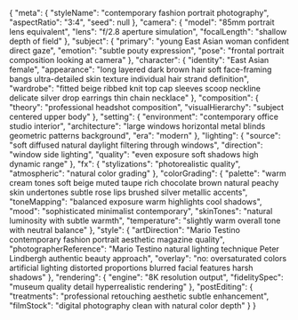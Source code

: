 {
  "meta": {
    "styleName": "contemporary fashion portrait photography",
    "aspectRatio": "3:4",
    "seed": null
  },
  "camera": {
    "model": "85mm portrait lens equivalent",
    "lens": "f/2.8 aperture simulation",
    "focalLength": "shallow depth of field"
  },
  "subject": {
    "primary": "young East Asian woman confident direct gaze",
    "emotion": "subtle pouty expression",
    "pose": "frontal portrait composition looking at camera"
  },
  "character": {
    "identity": "East Asian female",
    "appearance": "long layered dark brown hair soft face-framing bangs ultra-detailed skin texture individual hair strand definition",
    "wardrobe": "fitted beige ribbed knit top cap sleeves scoop neckline delicate silver drop earrings thin chain necklace"
  },
  "composition": {
    "theory": "professional headshot composition",
    "visualHierarchy": "subject centered upper body"
  },
  "setting": {
    "environment": "contemporary office studio interior",
    "architecture": "large windows horizontal metal blinds geometric patterns background",
    "era": "modern"
  },
  "lighting": {
    "source": "soft diffused natural daylight filtering through windows",
    "direction": "window side lighting",
    "quality": "even exposure soft shadows high dynamic range"
  },
  "fx": {
    "stylizations": "photorealistic quality",
    "atmospheric": "natural color grading"
  },
  "colorGrading": {
    "palette": "warm cream tones soft beige muted taupe rich chocolate brown natural peachy skin undertones subtle rose lips brushed silver metallic accents",
    "toneMapping": "balanced exposure warm highlights cool shadows",
    "mood": "sophisticated minimalist contemporary",
    "skinTones": "natural luminosity with subtle warmth",
    "temperature": "slightly warm overall tone with neutral balance"
  },
  "style": {
    "artDirection": "Mario Testino contemporary fashion portrait aesthetic magazine quality",
    "photographerReference": "Mario Testino natural lighting technique Peter Lindbergh authentic beauty approach",
    "overlay": "no: oversaturated colors artificial lighting distorted proportions blurred facial features harsh shadows"
  },
  "rendering": {
    "engine": "8K resolution output",
    "fidelitySpec": "museum quality detail hyperrealistic rendering"
  },
  "postEditing": {
    "treatments": "professional retouching aesthetic subtle enhancement",
    "filmStock": "digital photography clean with natural color depth"
  }
}